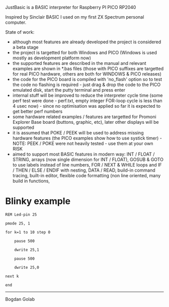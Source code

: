 JustBasic is a BASIC interpreter for Raspberry PI PICO RP2040

Inspired by Sinclair BASIC I used on my first ZX Spectrum personal computer.

State of work:
- although most features are already developed the project is considered a beta stage
- the project is targetted for both Windows and PICO (Windows is used mostly as development platform now)
- the supported features are described in the manual and relevant examples are shown in *.bas files (those with PICO suffixes are targetted for real PICO hardware, others are both for WINDOWS & PICO releases)
- the code for the PICO board is compiled with 'no_flash' option so to test the code no flashing is required - just drag & drop the code to the PICO emulated disk, start the putty terminal and press enter
- internal stuff will be improved to reduce the interpreter cycle time (some perf test were done - perf.txt, empty integer FOR-loop cycle is less than 4 usec now) - since no optimisation was applied so far it is expected to get better perf numbers
- some hardware related examples / features are targetted for Promoni Explorer Base board (buttons, graphic, etc), later other displays will be supported
- it is assumed that POKE / PEEK will be used to address missing hardware features (the PICO examples show how to use systick timer) - NOTE: PEEK / POKE were not heavily tested - use them at your own RISK
- aimed to support most BASIC features in modern way: INT / FLOAT / STRING, arrays (now single dimension for INT / FLOAT), GOSUB & GOTO to use labels instead of line numbers, FOR / NEXT & WHILE loops and IF / THEN / ELSE / ENDIF with nesting, DATA / READ, build-in command tracing, built-in editor, flexible code formatting (non line oriented, many build in functions, 

Blinky example
==============
	REM Led-pin 25

	pmode 25, 1

	for k=1 to 10 step 0

		pause 500
	
		dwrite 25,1
	
		pause 500
	
		dwrite 25,0
	
	next k

	end

---
Bogdan Golab
